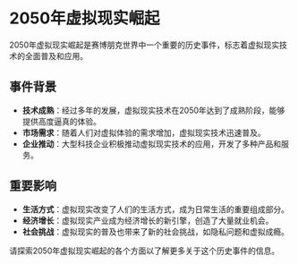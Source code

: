 # 2050年虚拟现实崛起

2050年虚拟现实崛起是赛博朋克世界中一个重要的历史事件，标志着虚拟现实技术的全面普及和应用。

## 事件背景

- **技术成熟**：经过多年的发展，虚拟现实技术在2050年达到了成熟阶段，能够提供高度逼真的体验。
- **市场需求**：随着人们对虚拟体验的需求增加，虚拟现实技术迅速普及。
- **企业推动**：大型科技企业积极推动虚拟现实技术的应用，开发了多种产品和服务。

## 重要影响

- **生活方式**：虚拟现实改变了人们的生活方式，成为日常生活的重要组成部分。
- **经济增长**：虚拟现实产业成为经济增长的新引擎，创造了大量就业机会。
- **社会挑战**：虚拟现实的普及也带来了新的社会挑战，如隐私问题和虚拟成瘾。

请探索2050年虚拟现实崛起的各个方面以了解更多关于这个历史事件的信息。
